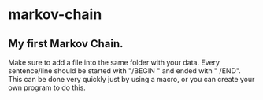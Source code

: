 # markov-chain
## My first Markov Chain. 
Make sure to add a file into the same folder with your data. Every sentence/line should be started with "/BEGIN " and ended with " /END".
This can be done very quickly just by using a macro, or you can create your own program to do this.
